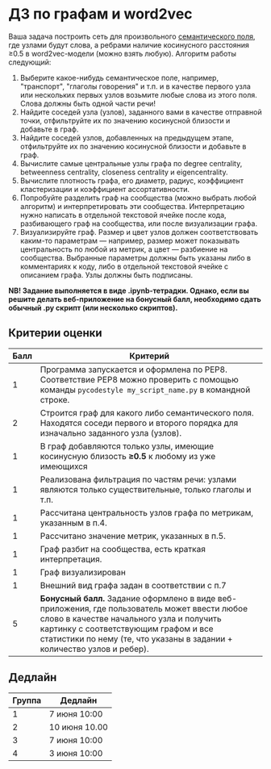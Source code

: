 # ДЗ по графам и word2vec

Ваша задача построить сеть для произвольного [семантического поля](https://www.krugosvet.ru/enc/gumanitarnye_nauki/lingvistika/SEMANTICHESKOE_POLE.html), где узлами будут слова, а ребрами наличие косинусного расстояния ≥0.5 в word2vec-модели (можно взять любую). Алгоритм работы следующий:

1. Выберите какое-нибудь семантическое поле, например, "транспорт", "глаголы говорения" и т.п. и в качестве первого узла или нескольких первых узлов возьмите любые слова из этого поля. Слова должны быть одной части речи! 
2. Найдите соседей узла (узлов), заданного вами в качестве отправной точки, отфильтруйте их по значению косинусной близости и добавьте в граф.
3. Найдите соседей узлов, добавленных на предыдущем этапе, отфильтруйте их по значению косинусной близости и добавьте в граф.
4. Вычислите самые центральные узлы графа по degree centrality, betweenness centrality, closeness centrality и eigencentrality. 
5. Вычислите плотность графа, его диаметр, радиус, коэффициент кластеризации и коэффициент ассортативности.
6. Попробуйте разделить граф на сообщества (можно выбрать любой алгоритм) и интерпретировать эти сообщества. Интерпретацию нужно написать в отдельной текстовой ячейке после кода, разбивающего граф на сообщества, или после визуализации графа. 
7. Визуализируйте граф. Размер и цвет узлов должен соответствовать каким-то параметрам — например, размер может показывать центральность по любой из метрик, а цвет — разбиение на сообщества. Выбранные параметры должны быть указаны либо в комментариях к коду, либо в отдельной текстовой ячейке с описанием графа. Узлы должны быть подписаны. 

**NB! Задание выполняется в виде .ipynb-тетрадки. Однако, если вы решите делать веб-приложение на бонусный балл, необходимо сдать обычный .py скрипт (или несколько скриптов).**

## Критерии оценки

|Балл|Критерий|
|----|--------|
|1|Программа запускается и оформлена по PEP8. Соответствие PEP8 можно проверить с помощью команды `pycodestyle my_script_name.py` в командной строке.|
|2|Строится граф для какого либо семантического поля. Находятся соседи первого и второго порядка для изначально заданного узла (узлов).|
|1|В граф добавляются только узлы, имеющие косинусную близость **≥0.5** к любому из уже имеющихся|
|1|Реализована фильтрация по частям речи: узлами являются только существительные, только глаголы и т.п.|
|1|Рассчитана центральность узлов графа по метрикам, указанным в п.4.|
|1|Рассчитано значение метрик, указанных в п.5.|
|1|Граф разбит на сообщества, есть краткая интерпретация.|
|1|Граф визуализирован|
|1|Внешний вид графа задан в соответствии с п.7|
|5|**Бонусный балл.** Задание оформлено в виде веб-приложения, где пользователь может ввести любое слово в качестве начального узла и получить картинку с соответствующим графом и все статистики по нему (те, что указаны в задании + количество узлов и ребер).|



## Дедлайн

|Группа|Дедлайн|
|----|--------|
|1|7 июня 10:00|
|2|10 июня 10.00|
|3|7 июня 10:00|
|4|3 июня 10:00|
